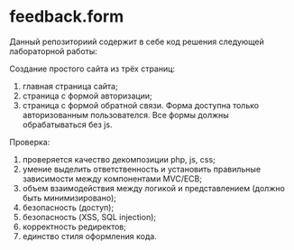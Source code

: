 # feedback.form
Данный репозиториий содержит в себе код решения следующей лабораторной работы:

Создание простого сайта из трёх страниц:
1) главная страница сайта;
2) страница с формой авторизации;
3) страница с формой обратной связи. Форма доступна только авторизованным пользователся.
Все формы должны обрабатываться без js.

Проверка:
1) проверяется качество декомпозиции php, js, css;
2) умение выделить ответственность и установить правильные зависимости между компонентами MVC/ECB;
3) объем взаимодействия между логикой и представлением (должно быть минимизировано);
4) безопасность (доступ);
5) безопасность (XSS, SQL injection);
6) корректность редиректов;
7) единство стиля оформления кода.

